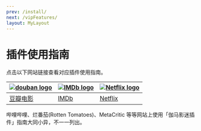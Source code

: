 ```yaml
---
prev: /install/
next: /vipFeatures/
layout: MyLayout
---
```


# 插件使用指南

点击以下网站链接查看对应插件使用指南。

| [![douban logo](/assets/douban.logo.png)](/usage/usageDouban/) | [![IMDb logo](/assets/imdb.logo.png)](/usage/usageIMDb/) | [![Netflix logo](/assets/netflix.logo.png)](/usage/usageNetflix/) |
| -------------------------------------------------------------- | -------------------------------------------------------- | ----------------------------------------------------------------- |
| [豆瓣电影](/usage/usageDouban/)                                | [IMDb](/usage/usageIMDb/)                                | [Netflix](/usage/usageNetflix/)                                   |

哔哩哔哩、烂番茄(Rotten Tomatoes)、MetaCritic 等等网站上使用「伽马影迷插件」指南大同小异，不一一列出。

